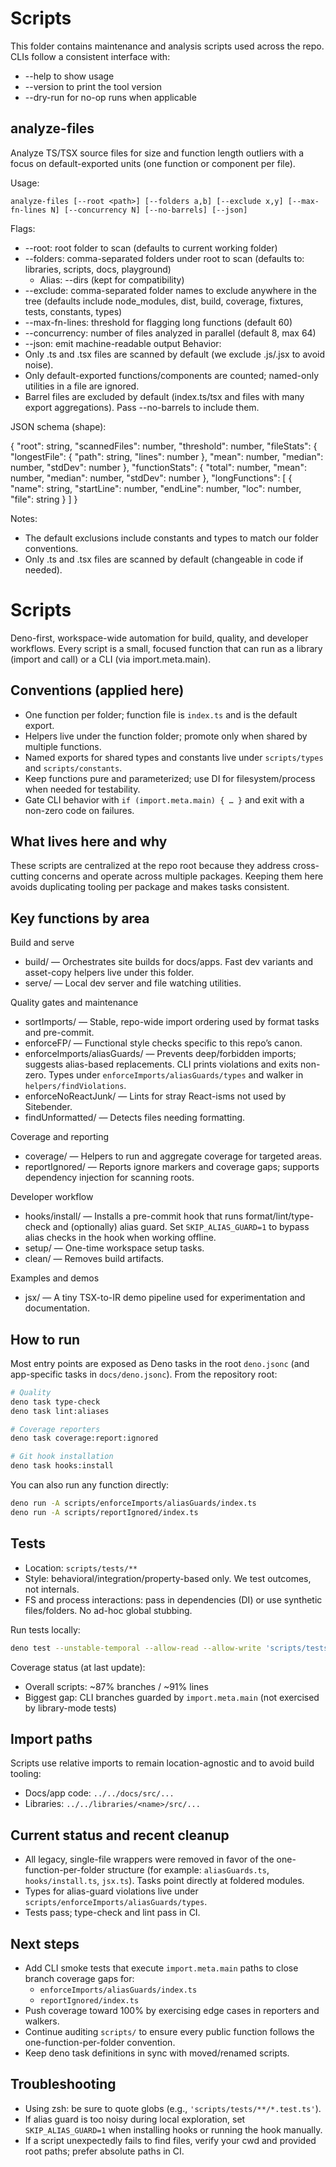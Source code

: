# Scripts

This folder contains maintenance and analysis scripts used across the repo. CLIs follow a consistent interface with:

- --help to show usage
- --version to print the tool version
- --dry-run for no-op runs when applicable

## analyze-files

Analyze TS/TSX source files for size and function length outliers with a focus on default-exported units (one function or component per file).

Usage:

    analyze-files [--root <path>] [--folders a,b] [--exclude x,y] [--max-fn-lines N] [--concurrency N] [--no-barrels] [--json]

Flags:

- --root: root folder to scan (defaults to current working folder)
- --folders: comma-separated folders under root to scan (defaults to: libraries, scripts, docs, playground)
  - Alias: --dirs (kept for compatibility)
- --exclude: comma-separated folder names to exclude anywhere in the tree (defaults include node_modules, dist, build, coverage, fixtures, tests, constants, types)
- --max-fn-lines: threshold for flagging long functions (default 60)
- --concurrency: number of files analyzed in parallel (default 8, max 64)
- --json: emit machine-readable output
  Behavior:
- Only .ts and .tsx files are scanned by default (we exclude .js/.jsx to avoid noise).
- Only default-exported functions/components are counted; named-only utilities in a file are ignored.
- Barrel files are excluded by default (index.ts/tsx and files with many export aggregations). Pass --no-barrels to include them.

JSON schema (shape):

{
"root": string,
"scannedFiles": number,
"threshold": number,
"fileStats": {
"longestFile": { "path": string, "lines": number },
"mean": number,
"median": number,
"stdDev": number
},
"functionStats": {
"total": number,
"mean": number,
"median": number,
"stdDev": number
},
"longFunctions": [
{
"name": string,
"startLine": number,
"endLine": number,
"loc": number,
"file": string
}
]
}

Notes:

- The default exclusions include constants and types to match our folder conventions.
- Only .ts and .tsx files are scanned by default (changeable in code if needed).

# Scripts

Deno-first, workspace-wide automation for build, quality, and developer workflows. Every script is a small, focused function that can run as a library (import and call) or a CLI (via import.meta.main).

## Conventions (applied here)

- One function per folder; function file is `index.ts` and is the default export.
- Helpers live under the function folder; promote only when shared by multiple functions.
- Named exports for shared types and constants live under `scripts/types` and `scripts/constants`.
- Keep functions pure and parameterized; use DI for filesystem/process when needed for testability.
- Gate CLI behavior with `if (import.meta.main) { … }` and exit with a non-zero code on failures.

## What lives here and why

These scripts are centralized at the repo root because they address cross-cutting concerns and operate across multiple packages. Keeping them here avoids duplicating tooling per package and makes tasks consistent.

## Key functions by area

Build and serve

- build/ — Orchestrates site builds for docs/apps. Fast dev variants and asset-copy helpers live under this folder.
- serve/ — Local dev server and file watching utilities.

Quality gates and maintenance

- sortImports/ — Stable, repo-wide import ordering used by format tasks and pre-commit.
- enforceFP/ — Functional style checks specific to this repo’s canon.
- enforceImports/aliasGuards/ — Prevents deep/forbidden imports; suggests alias-based replacements. CLI prints violations and exits non-zero. Types under `enforceImports/aliasGuards/types` and walker in `helpers/findViolations`.
- enforceNoReactJunk/ — Lints for stray React-isms not used by Sitebender.
- findUnformatted/ — Detects files needing formatting.

Coverage and reporting

- coverage/ — Helpers to run and aggregate coverage for targeted areas.
- reportIgnored/ — Reports ignore markers and coverage gaps; supports dependency injection for scanning roots.

Developer workflow

- hooks/install/ — Installs a pre-commit hook that runs format/lint/type-check and (optionally) alias guard. Set `SKIP_ALIAS_GUARD=1` to bypass alias checks in the hook when working offline.
- setup/ — One-time workspace setup tasks.
- clean/ — Removes build artifacts.

Examples and demos

- jsx/ — A tiny TSX-to-IR demo pipeline used for experimentation and documentation.

## How to run

Most entry points are exposed as Deno tasks in the root `deno.jsonc` (and app-specific tasks in `docs/deno.jsonc`). From the repository root:

```bash
# Quality
deno task type-check
deno task lint:aliases

# Coverage reporters
deno task coverage:report:ignored

# Git hook installation
deno task hooks:install
```

You can also run any function directly:

```bash
deno run -A scripts/enforceImports/aliasGuards/index.ts
deno run -A scripts/reportIgnored/index.ts
```

## Tests

- Location: `scripts/tests/**`
- Style: behavioral/integration/property-based only. We test outcomes, not internals.
- FS and process interactions: pass in dependencies (DI) or use synthetic files/folders. No ad-hoc global stubbing.

Run tests locally:

```bash
deno test --unstable-temporal --allow-read --allow-write 'scripts/tests/**/*.test.ts'
```

Coverage status (at last update):

- Overall scripts: ~87% branches / ~91% lines
- Biggest gap: CLI branches guarded by `import.meta.main` (not exercised by library-mode tests)

## Import paths

Scripts use relative imports to remain location-agnostic and to avoid build tooling:

- Docs/app code: `../../docs/src/...`
- Libraries: `../../libraries/<name>/src/...`

## Current status and recent cleanup

- All legacy, single-file wrappers were removed in favor of the one-function-per-folder structure (for example: `aliasGuards.ts`, `hooks/install.ts`, `jsx.ts`). Tasks point directly at foldered modules.
- Types for alias-guard violations live under `scripts/enforceImports/aliasGuards/types`.
- Tests pass; type-check and lint pass in CI.

## Next steps

- Add CLI smoke tests that execute `import.meta.main` paths to close branch coverage gaps for:
  - `enforceImports/aliasGuards/index.ts`
  - `reportIgnored/index.ts`
- Push coverage toward 100% by exercising edge cases in reporters and walkers.
- Continue auditing `scripts/` to ensure every public function follows the one-function-per-folder convention.
- Keep deno task definitions in sync with moved/renamed scripts.

## Troubleshooting

- Using zsh: be sure to quote globs (e.g., `'scripts/tests/**/*.test.ts'`).
- If alias guard is too noisy during local exploration, set `SKIP_ALIAS_GUARD=1` when installing hooks or running the hook manually.
- If a script unexpectedly fails to find files, verify your cwd and provided root paths; prefer absolute paths in CI.

